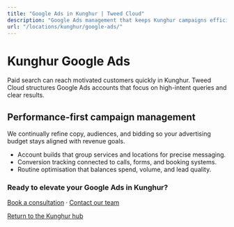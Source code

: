 ```yaml
---
title: "Google Ads in Kunghur | Tweed Cloud"
description: "Google Ads management that keeps Kunghur campaigns efficient and measurable."
url: "/locations/kunghur/google-ads/"
---
```


# Kunghur Google Ads

Paid search can reach motivated customers quickly in Kunghur. Tweed Cloud structures Google Ads accounts that focus on high-intent queries and clear results.

## Performance-first campaign management

We continually refine copy, audiences, and bidding so your advertising budget stays aligned with revenue goals.

- Account builds that group services and locations for precise messaging.
- Conversion tracking connected to calls, forms, and booking systems.
- Routine optimisation that balances spend, volume, and lead quality.

### Ready to elevate your Google Ads in Kunghur?

[Book a consultation](/consultation/) · [Contact our team](/contact/)

[Return to the Kunghur hub](/locations/kunghur/)
